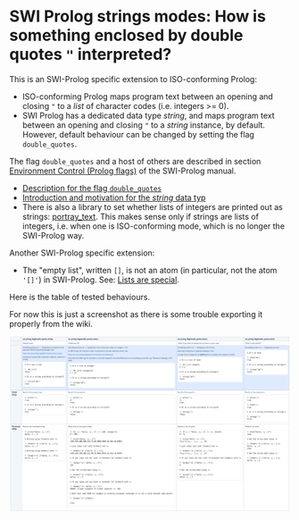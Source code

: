 # SWI Prolog strings modes: How is something enclosed by double quotes `"` interpreted?

This is an SWI-Prolog specific extension to ISO-conforming Prolog: 

- ISO-conforming Prolog maps program text between an opening and closing `"` to a _list_ of character codes
  (i.e. integers >= 0).
- SWI Prolog has a dedicated data type _string_, and maps program text between an opening and closing `"`  to 
  a _string_ instance, by default. However, default behaviour can be changed by setting the flag `double_quotes`.

The flag `double_quotes` and a host of others are described in section
[Environment Control (Prolog flags)](https://www.swi-prolog.org/pldoc/man?section=flags) of the SWI-Prolog manual.

- [Description for the flag `double_quotes`](https://eu.swi-prolog.org/pldoc/man?section=flags#flag:double_quotes)
- [Introduction and motivation for the _string_ data typ](https://eu.swi-prolog.org/pldoc/man?section=flags#flag:double_quotes)
- There is also a library to set whether lists of integers are printed out as strings: 
  [portray_text](https://www.swi-prolog.org/pldoc/doc/_SWI_/library/portray_text.pl). This makes sense only if strings 
  are lists of integers, i.e. when one is ISO-conforming mode, which is no longer the SWI-Prolog way.

Another SWI-Prolog specific extension:

- The "empty list", written `[]`, is not an atom (in particular, not the atom `'[]'`) in SWI-Prolog. 
  See: [Lists are special](https://www.swi-prolog.org/pldoc/man?section=ext-lists).

Here is the table of tested behaviours. 

For now this is just a screenshot as there is some trouble exporting it properly from the wiki.

![SWI Prolog string modes](https://raw.githubusercontent.com/dtonhofer/diagrams/master/Prolog/SWI%20Prolog%20string%20modes.png)

